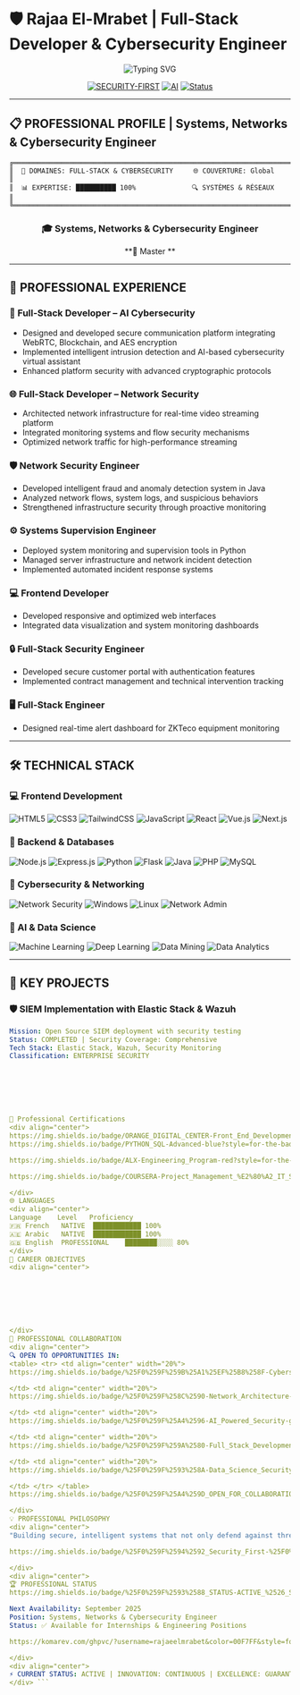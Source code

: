 # 🛡️ Rajaa El-Mrabet | Full-Stack Developer & Cybersecurity Engineer

<div align="center">

![Typing SVG](https://readme-typing-svg.herokuapp.com?font=Orbitron&size=30&duration=3000&pause=1000&color=00F7FF&center=true&vCenter=true&multiline=true&width=800&height=100&lines=Full-Stack+Developer+%26+Cybersecurity+Engineer)

[![SECURITY-FIRST](https://img.shields.io/badge/SECURITY-FIRST-red?style=for-the-badge&logo=shield&logoColor=white)](https://github.com/rajaa-01)
[![AI](https://img.shields.io/badge/AI-POWERED-blue?style=for-the-badge&logo=openai&logoColor=white)](https://github.com/rajaa-01)
[![Status](https://img.shields.io/badge/STATUS-ACTIVE-green?style=for-the-badge&logo=target&logoColor=white)](https://github.com/rajaa-01)

</div>

---

## 📋 PROFESSIONAL PROFILE | Systems, Networks & Cybersecurity Engineer

```ascii
╔═════════════════════════════════════════════════════════════════════════════════════════════╗
║  🎯 DOMAINES: FULL-STACK & CYBERSECURITY     🌐 COUVERTURE: Global                         ║
║  📊 EXPERTISE: ██████████ 100%              🔍 SYSTÈMES & RÉSEAUX                          ║
╚═════════════════════════════════════════════════════════════════════════════════════════════╝
```




<div align="center">

### 🎓 Systems, Networks & Cybersecurity Engineer
**🏫 Master ** 

</div>

---

## 💼 PROFESSIONAL EXPERIENCE

### 🔐 Full-Stack Developer – AI Cybersecurity
- Designed and developed secure communication platform integrating WebRTC, Blockchain, and AES encryption
- Implemented intelligent intrusion detection and AI-based cybersecurity virtual assistant
- Enhanced platform security with advanced cryptographic protocols

### 🌐 Full-Stack Developer – Network Security
- Architected network infrastructure for real-time video streaming platform
- Integrated monitoring systems and flow security mechanisms
- Optimized network traffic for high-performance streaming

### 🛡️ Network Security Engineer
- Developed intelligent fraud and anomaly detection system in Java
- Analyzed network flows, system logs, and suspicious behaviors
- Strengthened infrastructure security through proactive monitoring

### ⚙️ Systems Supervision Engineer
- Deployed system monitoring and supervision tools in Python
- Managed server infrastructure and network incident detection
- Implemented automated incident response systems

### 💻 Frontend Developer
- Developed responsive and optimized web interfaces
- Integrated data visualization and system monitoring dashboards

### 🔒 Full-Stack Security Engineer
- Developed secure customer portal with authentication features
- Implemented contract management and technical intervention tracking

### 🖥️ Full-Stack Engineer
- Designed real-time alert dashboard for ZKTeco equipment monitoring

---

## 🛠️ TECHNICAL STACK

### 💻 Frontend Development
![HTML5](https://img.shields.io/badge/HTML5-E34F26?style=flat-square&logo=html5&logoColor=white)
![CSS3](https://img.shields.io/badge/CSS3-1572B6?style=flat-square&logo=css3&logoColor=white)
![TailwindCSS](https://img.shields.io/badge/Tailwind_CSS-38B2AC?style=flat-square&logo=tailwind-css&logoColor=white)
![JavaScript](https://img.shields.io/badge/JavaScript-F7DF1E?style=flat-square&logo=javascript&logoColor=black)
![React](https://img.shields.io/badge/React-20232A?style=flat-square&logo=react&logoColor=61DAFB)
![Vue.js](https://img.shields.io/badge/Vue.js-4FC08D?style=flat-square&logo=vue.js&logoColor=white)
![Next.js](https://img.shields.io/badge/Next.js-000000?style=flat-square&logo=nextdotjs&logoColor=white)

### 🔧 Backend & Databases
![Node.js](https://img.shields.io/badge/Node.js-43853D?style=flat-square&logo=node.js&logoColor=white)
![Express.js](https://img.shields.io/badge/Express.js-404D59?style=flat-square&logo=express&logoColor=white)
![Python](https://img.shields.io/badge/Python-FFD43B?style=flat-square&logo=python&logoColor=blue)
![Flask](https://img.shields.io/badge/Flask-000000?style=flat-square&logo=flask&logoColor=white)
![Java](https://img.shields.io/badge/Java-ED8B00?style=flat-square&logo=java&logoColor=white)
![PHP](https://img.shields.io/badge/PHP-777BB4?style=flat-square&logo=php&logoColor=white)
![MySQL](https://img.shields.io/badge/MySQL-005C84?style=flat-square&logo=mysql&logoColor=white)

### 🔐 Cybersecurity & Networking
![Network Security](https://img.shields.io/badge/Network_Security-4B275F?style=flat-square&logo=security&logoColor=white)
![Windows](https://img.shields.io/badge/Windows-0078D6?style=flat-square&logo=windows&logoColor=white)
![Linux](https://img.shields.io/badge/Linux-FCC624?style=flat-square&logo=linux&logoColor=black)
![Network Admin](https://img.shields.io/badge/Network_Administration-4682B4?style=flat-square&logo=network&logoColor=white)

### 🤖 AI & Data Science
![Machine Learning](https://img.shields.io/badge/Machine_Learning-FF6B35?style=flat-square&logo=brain&logoColor=white)
![Deep Learning](https://img.shields.io/badge/Deep_Learning-FF6B35?style=flat-square&logo=ai&logoColor=white)
![Data Mining](https://img.shields.io/badge/Data_Mining-0077B5?style=flat-square&logo=database&logoColor=white)
![Data Analytics](https://img.shields.io/badge/Data_Analytics-0077B5?style=flat-square&logo=google-analytics&logoColor=white)

---

## 🎯 KEY PROJECTS

### 🛡️ SIEM Implementation with Elastic Stack & Wazuh
```yaml
Mission: Open Source SIEM deployment with security testing
Status: COMPLETED | Security Coverage: Comprehensive
Tech Stack: Elastic Stack, Wazuh, Security Monitoring
Classification: ENTERPRISE SECURITY







📄 Professional Certifications
<div align="center">
https://img.shields.io/badge/ORANGE_DIGITAL_CENTER-Front_End_Development-orange?style=for-the-badge&logo=orange&logoColor=white
https://img.shields.io/badge/PYTHON_SQL-Advanced-blue?style=for-the-badge&logo=python&logoColor=white

https://img.shields.io/badge/ALX-Engineering_Program-red?style=for-the-badge&logo=code&logoColor=white

https://img.shields.io/badge/COURSERA-Project_Management_%E2%80%A2_IT_Support_%E2%80%A2_Full_Stack_%E2%80%A2_Cybersecurity-blue?style=for-the-badge&logo=coursera&logoColor=white

</div>
🌐 LANGUAGES
<div align="center">
Language	Level	Proficiency
🇫🇷 French	NATIVE	████████████ 100%
🇦🇪 Arabic	NATIVE	████████████ 100%
🇬🇧 English	PROFESSIONAL	████████░░░░ 80%
</div>
🎯 CAREER OBJECTIVES
<div align="center">







</div>
🤝 PROFESSIONAL COLLABORATION
<div align="center">
🔍 OPEN TO OPPORTUNITIES IN:
<table> <tr> <td align="center" width="20%">
https://img.shields.io/badge/%25F0%259F%259B%25A1%25EF%25B8%258F-Cybersecurity_Engineering-red?style=for-the-badge&logo=shield-check&logoColor=white

</td> <td align="center" width="20%">
https://img.shields.io/badge/%25F0%259F%258C%2590-Network_Architecture-blue?style=for-the-badge&logo=network&logoColor=white

</td> <td align="center" width="20%">
https://img.shields.io/badge/%25F0%259F%25A4%2596-AI_Powered_Security-green?style=for-the-badge&logo=ai&logoColor=white

</td> <td align="center" width="20%">
https://img.shields.io/badge/%25F0%259F%259A%2580-Full_Stack_Development-purple?style=for-the-badge&logo=code&logoColor=white

</td> <td align="center" width="20%">
https://img.shields.io/badge/%25F0%259F%2593%258A-Data_Science_Security-orange?style=for-the-badge&logo=database&logoColor=white

</td> </tr> </table>
https://img.shields.io/badge/%25F0%259F%25A4%259D_OPEN_FOR_COLLABORATIONS-Contact_Me-success?style=for-the-badge&logo=handshake&logoColor=white

</div>
💡 PROFESSIONAL PHILOSOPHY
<div align="center">
"Building secure, intelligent systems that not only defend against threats but proactively adapt to evolving cybersecurity challenges through innovation and technical excellence."

https://img.shields.io/badge/%25F0%259F%2594%2592_Security_First-%25F0%259F%2594%258D_Proactive_Approach-00F7FF?style=for-the-badge&logo=shield-check&logoColor=white

</div>
<div align="center">
🏆 PROFESSIONAL STATUS
https://img.shields.io/badge/%25F0%259F%2593%2588_STATUS-ACTIVE_%2526_SEEKING_OPPORTUNITIES-gold?style=for-the-badge&logo=rocket&logoColor=white

Next Availability: September 2025
Position: Systems, Networks & Cybersecurity Engineer
Status: ✅ Available for Internships & Engineering Positions

https://komarev.com/ghpvc/?username=rajaeelmrabet&color=00F7FF&style=for-the-badge&label=PROFILE+VIEWS

</div>
<div align="center">
⚡ CURRENT STATUS: ACTIVE | INNOVATION: CONTINUOUS | EXCELLENCE: GUARANTEED ⚡
</div> ```








